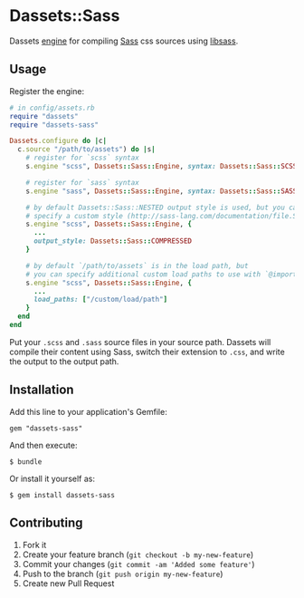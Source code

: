 # Dassets::Sass

Dassets [engine](https://github.com/redding/dassets#compiling) for compiling [Sass](http://sass-lang.com/) css sources using [libsass](https://github.com/sass/sassc-ruby).

## Usage

Register the engine:

```ruby
# in config/assets.rb
require "dassets"
require "dassets-sass"

Dassets.configure do |c|
  c.source "/path/to/assets") do |s|
    # register for `scss` syntax
    s.engine "scss", Dassets::Sass::Engine, syntax: Dassets::Sass::SCSS

    # register for `sass` syntax
    s.engine "sass", Dassets::Sass::Engine, syntax: Dassets::Sass::SASS

    # by default Dassets::Sass::NESTED output style is used, but you can
    # specify a custom style (http://sass-lang.com/documentation/file.SASS_REFERENCE.html#output_style)
    s.engine "scss", Dassets::Sass::Engine, {
      ...
      output_style: Dassets::Sass::COMPRESSED
    }

    # by default `/path/to/assets` is in the load path, but
    # you can specify additional custom load paths to use with `@import`s
    s.engine "scss", Dassets::Sass::Engine, {
      ...
      load_paths: ["/custom/load/path"]
    }
  end
end
```

Put your `.scss` and `.sass` source files in your source path. Dassets will compile their content using Sass, switch their extension to `.css`, and write the output to the output path.

## Installation

Add this line to your application's Gemfile:

    gem "dassets-sass"

And then execute:

    $ bundle

Or install it yourself as:

    $ gem install dassets-sass

## Contributing

1. Fork it
2. Create your feature branch (`git checkout -b my-new-feature`)
3. Commit your changes (`git commit -am 'Added some feature'`)
4. Push to the branch (`git push origin my-new-feature`)
5. Create new Pull Request
